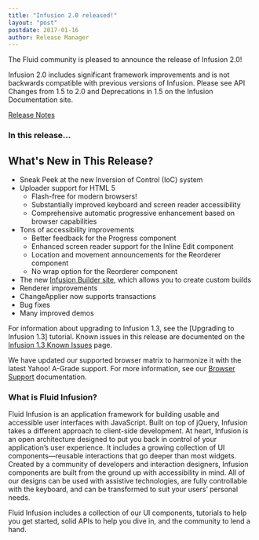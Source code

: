 ```yaml
---
title: "Infusion 2.0 released!"
layout: "post"
postdate: 2017-01-16
author: Release Manager
---
```


The Fluid community is pleased to announce the release of Infusion 2.0!

Infusion 2.0 includes significant framework improvements and is not backwards compatible with previous versions of Infusion. Please see API Changes from 1.5 to 2.0 and Deprecations in 1.5 on the Infusion Documentation site.

[Release Notes](https://github.com/fluid-project/infusion/blob/infusion-2.0/ReleaseNotes.md)

<h3>In this release...</h3>

<h2>What's New in This Release?</h2>
<ul>
    <li>Sneak Peek at the new Inversion of Control (IoC) system</li>
    <li>Uploader support for HTML 5
        <ul>
	    <li>Flash-free for modern browsers!</li>
            <li>Substantially improved keyboard and screen reader accessibility</li>
            <li>Comprehensive automatic progressive enhancement based on browser capabilities</li>
        </ul>
    </li>
    <li>Tons of accessibility improvements
        <ul>
	    <li>Better feedback for the Progress component</li>
            <li>Enhanced screen reader support for the Inline Edit component</li>
            <li>Location and movement announcements for the Reorderer component</li>
            <li>No wrap option for the Reorderer component</li>
        </ul>
    </li>
    <li>The new <a href="http://builder.fluidproject.org">Infusion Builder site</a>, which allows you to create custom builds</li>
    <li>Renderer improvements</li>
    <li>ChangeApplier now supports transactions</li>
    <li>Bug fixes</li>
    <li>Many improved demos</li>
</ul>

For information about upgrading to Infusion 1.3, see the [Upgrading to Infusion 1.3] tutorial. Known issues in this release are documented on the <a href="http://issues.fluidproject.org/secure/IssueNavigator.jspa?mode=hide&requestId=10373">Infusion 1.3 Known Issues</a> page.

We have updated our supported browser matrix to harmonize it with the latest Yahoo! A-Grade support. For more information, see our <a href="http://wiki.fluidproject.org/display/fluid/Browser+Support">Browser Support</a> documentation.

<h3>What is Fluid Infusion?</h3>

Fluid Infusion is an application framework for building usable and accessible user interfaces with JavaScript. Built on top of jQuery, Infusion takes a different approach to client-side development. At heart, Infusion is an open architecture designed to put you back in control of your application’s user experience. It includes a growing collection of UI components—reusable interactions that go deeper than most widgets. Created by a community of developers and interaction designers, Infusion components are built from the ground up with accessibility in mind. All of our designs can be used with assistive technologies, are fully controllable with the keyboard, and can be transformed to suit your users’ personal needs.

Fluid Infusion includes a collection of our UI components, tutorials to help you get started, solid APIs to help you dive in, and the community to lend a hand.
